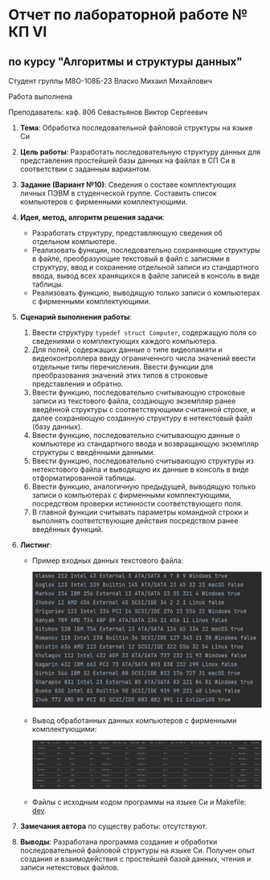 # Отчет по лабораторной работе № КП VI
## по курсу "Алгоритмы и структуры данных"

Студент группы М8О-108Б-23 Власко Михаил Михайлович

Работа выполнена

Преподаватель: каф. 806 Севастьянов Виктор Сергеевич

1. **Тема**: Обработка последовательной файловой структуры на языке Си
2. **Цель работы**: Разработать последовательную структуру данных для представления простейшей базы данных на файлах в
СП Си в соответствии с заданным вариантом.
3. **Задание (Вариант №10)**: Сведения о составе комплектующих личных ПЭВМ в студенческой группе. Составить список
компьютеров с фирменными комплектующими.
4. **Идея, метод, алгоритм решения задачи**:
    - Разработать структуру, представляющую сведения об отдельном компьютере.
    - Реализовать функции, последовательно сохраняющие структуры в файле, преобразующие текстовый в файл с записями
в структуру, ввод и сохранение отдельной записи из стандартного ввода, вывод всех хранящихся в файле записей в консоль 
в виде таблицы.
    - Реализовать функцию, выводящую только записи о компьютерах с фирменными комплектующими.
5. **Сценарий выполнения работы**:
    1. Ввести структуру `typedef struct Computer`, содержащую поля со сведениями о комплектующих каждого компьютера.
    2. Для полей, содержащих данные о типе видеопамяти и видеоконтроллера ввиду ограниченного числа значений ввести
отдельные типы перечисления. Ввести функции для преобразования значений этих типов в строковые представления и обратно.
    3. Ввести функцию, последовательно считывающую строковые записи из текстового файла, создающую экземпляр ранее
введённой структуры с соответствующими считанной строке, и далее сохраняющую созданную структуру в нетекстовый файл
(базу данных).
    4. Ввести функцию, последовательно считывающую данные о компьютере из стандартного ввода и возвращающую экземпляр
структуры с введёнными данными.
    5. Ввести функцию, последовательно считывающую структуры из нетекстового файла и выводящую их данные в консоль
в виде отформатированной таблицы.
    6. Ввести функцию, аналогичную предыдущей, выводящую только записи о компьютерах с фирменными комплектующими,
посредством проверки истинности соответствующего поля.
    7. В главной функции считывать параметры командной строки и выполнять соответствующие действия посредством ранее 
введённых функций.

6. **Листинг**:
   - Пример входных данных текстового файла:
   
     ![](images/img.png)
   
   - Вывод обработанных данных компьютеров с фирменными комплектующими:
     
      ![](images/img_1.png)
   
   - Файлы с исходным кодом программы на языке Си и Makefile: [dev](dev).

7. **Замечания автора** по существу работы: отсутствуют.
8. **Выводы**: Разработана программа создание и обработки последовательной файловой структуры на языке Си. Получен
опыт создания и взаимодействия с простейшей базой данных, чтения и записи нетекстовых файлов.